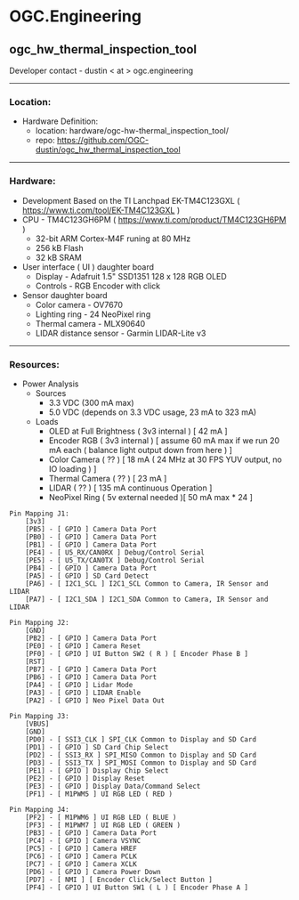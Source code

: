 # OGC.Engineering
## ogc_hw_thermal_inspection_tool
Developer contact - dustin < at > ogc.engineering

---
### Location:

- Hardware Definition:
    - location: hardware/ogc-hw-thermal_inspection_tool/
    - repo: https://github.com/OGC-dustin/ogc_hw_thermal_inspection_tool

---
### Hardware:

- Development Based on the TI Lanchpad EK-TM4C123GXL ( https://www.ti.com/tool/EK-TM4C123GXL )
- CPU - TM4C123GH6PM ( https://www.ti.com/product/TM4C123GH6PM )
    - 32-bit ARM Cortex-M4F runing at 80 MHz
    - 256 kB Flash
    - 32 kB SRAM
- User interface ( UI ) daughter board
    - Display - Adafruit 1.5" SSD1351 128 x 128 RGB OLED
    - Controls - RGB Encoder with click
- Sensor daughter board
    - Color camera -  OV7670
    - Lighting ring - 24 NeoPixel ring
    - Thermal camera - MLX90640
    - LIDAR distance sensor - Garmin LIDAR-Lite v3

---
### Resources:

- Power Analysis
    - Sources
        - 3.3 VDC (300 mA max)
        - 5.0 VDC (depends on 3.3 VDC usage, 23 mA to 323 mA)
    - Loads
        - OLED at Full Brightness   ( 3v3 internal ) [ 42 mA ]
        - Encoder RGB               ( 3v3 internal ) [ assume 60 mA max if we run 20 mA each ( balance light output down from here ) ]
        - Color Camera              ( ?? ) [ 18 mA ( 24 MHz at 30 FPS YUV output, no IO loading ) ]
        - Thermal Camera            ( ?? ) [ 23 mA ]
        - LIDAR                     ( ?? ) [ 135 mA continuous Operation ]
        - NeoPixel Ring             ( 5v external needed )[ 50 mA max * 24 ]

```
Pin Mapping J1:
    [3v3]
    [PB5] - [ GPIO ] Camera Data Port
    [PB0] - [ GPIO ] Camera Data Port
    [PB1] - [ GPIO ] Camera Data Port
    [PE4] - [ U5_RX/CAN0RX ] Debug/Control Serial
    [PE5] - [ U5_TX/CAN0TX ] Debug/Control Serial
    [PB4] - [ GPIO ] Camera Data Port
    [PA5] - [ GPIO ] SD Card Detect
    [PA6] - [ I2C1_SCL ] I2C1_SCL Common to Camera, IR Sensor and LIDAR
    [PA7] - [ I2C1_SDA ] I2C1_SDA Common to Camera, IR Sensor and LIDAR

Pin Mapping J2:
    [GND]
    [PB2] - [ GPIO ] Camera Data Port
    [PE0] - [ GPIO ] Camera Reset
    [PF0] - [ GPIO ] UI Button SW2 ( R ) [ Encoder Phase B ]
    [RST]
    [PB7] - [ GPIO ] Camera Data Port
    [PB6] - [ GPIO ] Camera Data Port
    [PA4] - [ GPIO ] Lidar Mode
    [PA3] - [ GPIO ] LIDAR Enable
    [PA2] - [ GPIO ] Neo Pixel Data Out

Pin Mapping J3:
    [VBUS]
    [GND]
    [PD0] - [ SSI3_CLK ] SPI_CLK Common to Display and SD Card
    [PD1] - [ GPIO ] SD Card Chip Select
    [PD2] - [ SSI3_RX ] SPI_MISO Common to Display and SD Card
    [PD3] - [ SSI3_TX ] SPI_MOSI Common to Display and SD Card
    [PE1] - [ GPIO ] Display Chip Select
    [PE2] - [ GPIO ] Display Reset
    [PE3] - [ GPIO ] Display Data/Command Select
    [PF1] - [ M1PWM5 ] UI RGB LED ( RED )

Pin Mapping J4:
    [PF2] - [ M1PWM6 ] UI RGB LED ( BLUE )
    [PF3] - [ M1PWM7 ] UI RGB LED ( GREEN )
    [PB3] - [ GPIO ] Camera Data Port
    [PC4] - [ GPIO ] Camera VSYNC
    [PC5] - [ GPIO ] Camera HREF
    [PC6] - [ GPIO ] Camera PCLK
    [PC7] - [ GPIO ] Camera XCLK
    [PD6] - [ GPIO ] Camera Power Down
    [PD7] - [ NMI ] [ Encoder Click/Select Button ]
    [PF4] - [ GPIO ] UI Button SW1 ( L ) [ Encoder Phase A ]

```